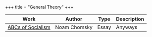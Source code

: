 +++
title = "General Theory"
+++

| Work | Author | Type | Description |
| --- | --- | --- | --- |
| [ABCs of Socialism](https://s3.jacobinmag.com/issues/jacobin-abcs.pdf) | Noam Chomsky | Essay | Anyways | 